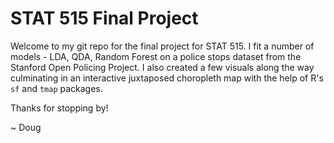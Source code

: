 # STAT 515 Final Project

Welcome to my git repo for the final project for STAT 515.  I fit a number of models - LDA, QDA, Random Forest on a police stops dataset from the Stanford Open Policing Project.  I also created a few visuals along the way culminating in an interactive juxtaposed choropleth map with the help of R's `sf` and `tmap` packages.

Thanks for stopping by!

~ Doug

